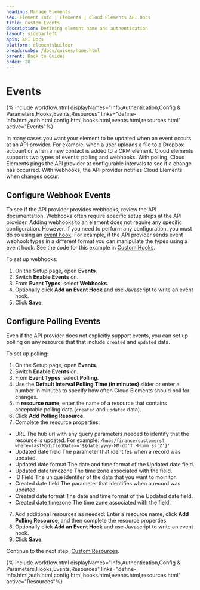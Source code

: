 ```yaml
---
heading: Manage Elements
seo: Element Info | Elements | Cloud Elements API Docs
title: Custom Events
description: Defining element name and authentication
layout: sidebarleft
apis: API Docs
platform: elementsbuilder
breadcrumbs: /docs/guides/home.html
parent: Back to Guides
order: 28
---
```


# Events

{% include workflow.html displayNames="Info,Authentication,Config & Parameters,Hooks,Events,Resources" links="define-info.html,auth.html,config.html,hooks.html,events.html,resources.html" active="Events"%}

In many cases you want your element to be updated when an event occurs at an API provider. For example, when a user uploads a file to a Dropbox account or when a new contact is added to a CRM element. Cloud elements supports two types of events: polling and webhooks. With polling, Cloud Elements pings the API provider at configurable intervals to see if a change has occurred. With webhooks, the API provider notifies Cloud Elements when changes occur.

## Configure Webhook Events

To see if the API provider provides webhooks, review the API documentation. Webhooks often require specific setup steps at the API provider. Adding webhooks to an element does not require any specific configuration. However, if you need to perform any configuration, you must do so using an [event hook](hooks.html). For example, if the API provider sends event webhook types in a different format you can manipulate the types using a event hook. See the code for this example in [Custom Hooks](custom-hooks-html#reading-event-webhooks).

To set up webhooks:

1. On the Setup page, open **Events**.
2. Switch **Enable Events** on.
3. From **Event Types**, select **Webhooks**.
4. Optionally click **Add an Event Hook** and use Javascript to write an event hook.
4. Click **Save**.

## Configure Polling Events

Even if the API provider does not explicitly support events, you can set up polling on any resource that that include `created` and `updated` data.

To set up polling:

1. On the Setup page, open **Events**.
2. Switch **Enable Events** on.
3. From **Event Types**, select **Polling**.
4. Use the **Default Interval Polling Time (in minutes)** slider or enter a number in minutes to specify how often Cloud Elements should poll for changes.
5. In **resource name**, enter the name of a resource that contains acceptable polling data (`created` and `updated` data).
6. Click **Add Polling Resource**.
7. Complete the resource properties:
  * URL The hub url with any query parameters needed to identify that the resource is updated. For example: `/hubs/finance/customers?where=lastModifiedDate>='${date:yyyy-MM-dd'T'HH:mm:ss'Z'}' `
  * Updated date field The parameter that identifes when a record was updated.
  * Updated date format The date and time format of the Updated date field.
  * Updated date timezone The time zone associated with the field.
  * ID Field The unique identifer of the data that you want to moinitor.
  * Created date field The parameter that identifies when a record was updated.
  * Created date format The date and time format of the Updated date field.
  * Created date timezone The time zone associated with the field.
7. Add additional resources as needed: Enter a resource name, click **Add Polling Resource**, and then complete the resource properties.
4. Optionally click **Add an Event Hook** and use Javascript to write an event hook.
4. Click **Save**.


Continue to the next step, [Custom Resources](resources.html).

{% include workflow.html displayNames="Info,Authentication,Config & Parameters,Hooks,Events,Resources" links="define-info.html,auth.html,config.html,hooks.html,events.html,resources.html" active="Resources"%}
